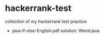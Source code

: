 # hackerrank-test
collection of my hackerrank test practice

- java-if-else-English.pdf solution: Weird.java

